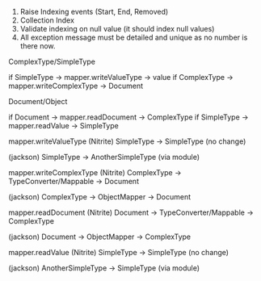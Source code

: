 1. Raise Indexing events (Start, End, Removed)
2. Collection Index
3. Validate indexing on null value (it should index null values)
3. All exception message must be detailed and unique as no number is there now.

ComplexType/SimpleType

if SimpleType -> mapper.writeValueType -> value
if ComplexType -> mapper.writeComplexType -> Document


Document/Object

if Document -> mapper.readDocument -> ComplexType
if SimpleType -> mapper.readValue -> SimpleType

mapper.writeValueType 
(Nitrite)
SimpleType -> SimpleType (no change)

(jackson)
SimpleType -> AnotherSimpleType (via module)

mapper.writeComplexType
(Nitrite)
ComplexType -> TypeConverter/Mappable -> Document

(jackson)
ComplexType -> ObjectMapper -> Document

mapper.readDocument
(Nitrite)
Document -> TypeConverter/Mappable -> ComplexType

(jackson)
Document -> ObjectMapper -> ComplexType

mapper.readValue
(Nitrite)
SimpleType -> SimpleType (no change)

(jackson)
AnotherSimpleType -> SimpleType (via module)